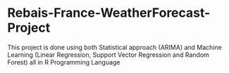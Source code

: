 # Rebais-France-WeatherForecast-Project
This project is done using both Statistical approach (ARIMA) and Machine Learning (Linear Regression, Support Vector Regression and Random Forest) all in R Programming Language
